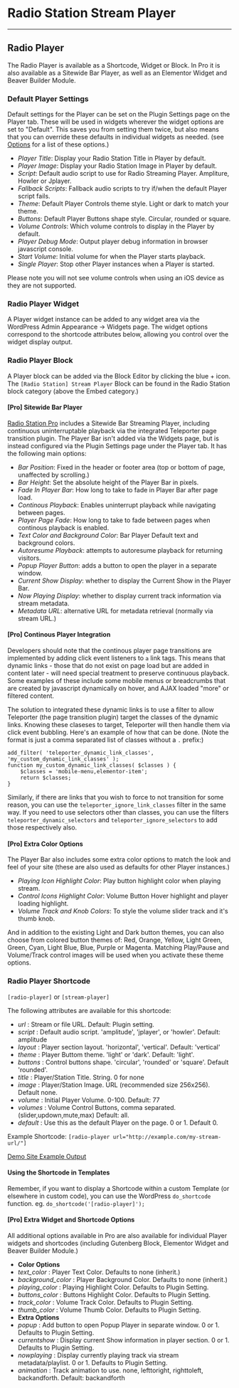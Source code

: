 # Radio Station Stream Player

***


## Radio Player

The Radio Player is available as a Shortcode, Widget or Block. In Pro it is also available as a Sitewide Bar Player, as well as an Elementor Widget and Beaver Builder Module.

### Default Player Settings

Default settings for the Player can be set on the Plugin Settings page on the Player tab. These will be used in widgets wherever the widget options are set to "Default". This saves you from setting them twice, but also means that you can override these defaults in individual widgets as needed. (see [Options](./Options.md#player) for a list of these options.)

* *Player Title*: Display your Radio Station Title in Player by default.
* *Player Image*: Display your Radio Station Image in Player by default.
* *Script*: Default audio script to use for Radio Streaming Player. Ampliture, Howler or Jplayer.
* *Fallback Scripts*: Fallback audio scripts to try if/when the default Player script fails.
* *Theme*: Default Player Controls theme style. Light or dark to match your theme.
* *Buttons*: Default Player Buttons shape style. Circular, rounded or square.
* *Volume Controls*: Which volume controls to display in the Player by default.
* *Player Debug Mode*: Output player debug information in browser javascript console.
* *Start Volume*: Initial volume for when the Player starts playback.
* *Single Player*: Stop other Player instances when a Player is started.

Please note you will not see volume controls when using an iOS device as they are not supported.

### Radio Player Widget

A Player widget instance can be added to any widget area via the WordPress Admin Appearance -> Widgets page. The widget options correspond to the shortcode attributes below, allowing you control over the widget display output.

### Radio Player Block

A Player block can be added via the Block Editor by clicking the blue + icon. The `[Radio Station] Stream Player` Block can be found in the Radio Station block category (above the Embed category.)

#### [Pro] Sitewide Bar Player

[Radio Station Pro](https://radiostation.pro) includes a Sitewide Bar Streaming Player, including continuous uninterruptable playback via the integrated Teleporter page transition plugin. The Player Bar isn't added via the Widgets page, but is instead configured via the Plugin Settings page under the Player tab. It has the following main options:

* *Bar Position*: Fixed in the header or footer area (top or bottom of page, unaffected by scrolling.)
* *Bar Height*: Set the absolute height of the Player Bar in pixels.
* *Fade In Player Bar*: How long to take to fade in Player Bar after page load.
* *Continous Playback*: Enables uninterrupt playback while navigating between pages.
* *Player Page Fade*: How long to take to fade between pages when continous playback is enabled.
* *Text Color and Background Color*: Bar Player Default text and background colors.
* *Autoresume Playback*: attempts to autoresume playback for returning visitors.
* *Popup Player Button*: adds a button to open the player in a separate window.
* *Current Show Display*: whether to display the Current Show in the Player Bar.
* *Now Playing Display*: whether to display current track information via stream metadata.
* *Metadata URL*: alternative URL for metadata retrieval (normally via stream URL.)

#### [Pro] Continous Player Integration

Developers should note that the continous player page transitions are implemented by adding click event listeners to `a` link tags. This means that dynamic links - those that do not exist on page load but are added in content later - will need special treatment to preserve continuous playback. Some examples of these include some mobile menus or breadcrumbs that are created by javascript dynamically on hover, and AJAX loaded "more" or filtered content. 

The solution to integrated these dynamic links is to use a filter to allow Teleporter (the page transition plugin) target the classes of the dynamic links. Knowing these claseses to target, Teleporter will then handle them via click event bubbling. Here's an example of how that can be done. (Note the format is just a comma separated list of classes without a `.` prefix:)

```
add_filter( 'teleporter_dynamic_link_classes', 'my_custom_dynamic_link_classes' );
function my_custom_dynamic_link_classes( $classes ) {
    $classes = 'mobile-menu,elementor-item';
    return $classes;
}
```

Similarly, if there are links that you wish to force to not transition for some reason, you can use the `teleporter_ignore_link_classes` filter in the same way. If you need to use selectors other than classes, you can use the filters `teleporter_dynamic_selectors` and `teleporter_ignore_selectors` to add those respectively also.

#### [Pro] Extra Color Options

The Player Bar also includes some extra color options to match the look and feel of your site (these are also used as defaults for other Player instances.) 

* *Playing Icon Highlight Color*: Play button highlight color when playing stream.
* *Control Icons Highlight Color*: Volume Button Hover highlight and player loading highlight.
* *Volume Track and Knob Colors*: To style the volume slider track and it's thumb knob.
		
And in addition to the existing Light and Dark button themes, you can also choose from colored button themes of: Red, Orange, Yellow, Light Green, Green, Cyan, Light Blue, Blue, Purple or Magenta. Matching Play/Pause and Volume/Track control images will be used when you activate these theme options.

### Radio Player Shortcode

`[radio-player]` or `[stream-player]`

The following attributes are available for this shortcode:

* *url* : Stream or file URL. Default: Plugin setting.
* *script* : Default audio script. 'amplitude', 'jplayer', or 'howler'. Default: amplitude
* *layout* : Player section layout. 'horizontal', 'vertical'. Default: 'vertical'
* *theme* : Player Buttom theme. 'light' or 'dark'. Default: 'light'.
* *buttons* : Control buttons shape. 'circular', 'rounded' or 'square'. Default 'rounded'.
* *title* : Player/Station Title. String. 0 for none
* *image* : Player/Station Image. URL (recommended size 256x256). Default none.
* *volume* : Initial Player Volume. 0-100. Default: 77
* *volumes* : Volume Control Buttons, comma separated. (slider,updown,mute,max) Default: all.
* *default* : Use this as the default Player on the page. 0 or 1. Default 0.

Example Shortcode: `[radio-player url="http://example.com/my-stream-url/"]`

[Demo Site Example Output](https://demo.radiostation.pro/player-shortcode/)

#### Using the Shortcode in Templates

Remember, if you want to display a Shortcode within a custom Template (or elsewhere in custom code), you can use the WordPress `do_shortcode` function. eg. `do_shortcode('[radio-player]');`

#### [Pro] Extra Widget and Shortcode Options

All additional options available in Pro are also available for individual Player widgets and shortcodes (including Gutenberg Block, Elementor Widget and Beaver Builder Module.) 

* **Color Options**
* *text_color* : Player Text Color. Defaults to none (inherit.)
* *background_color* : Player Background Color. Defaults to none (inherit.)
* *playing_color* : Playing Highlight Color. Defaults to Plugin Setting.
* *buttons_color* : Buttons Highlight Color. Defaults to Plugin Setting.
* *track_color* : Volume Track Color. Defaults to Plugin Setting.
* *thumb_color* : Volume Thumb Color. Defaults to Plugin Setting.
* **Extra Options**
* *popup* : Add button to open Popup Player in separate window. 0 or 1. Defaults to Plugin Setting.
* *currentshow* : Display current Show information in player section. 0 or 1. Defaults to Plugin Setting.
* *nowplaying* : Display currently playing track via stream metadata/playlist. 0 or 1. Defaults to Plugin Setting.
* *animation* : Track animation to use. none, lefttoright, righttoleft, backandforth. Default: backandforth
